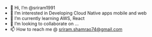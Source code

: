 - 👋 Hi, I’m @sriram1991
- 👀 I’m interested in Developing Cloud Native apps mobile and web
- 🌱 I’m currently learning AWS, React
- 💞️ I’m looking to collaborate on ...
- 📫 How to reach me @ sriram.shamrao74@gmail.com

<!---
sriram1991/sriram1991 is a ✨ special ✨ repository because its `README.md` (this file) appears on your GitHub profile.
You can click the Preview link to take a look at your changes.
--->
